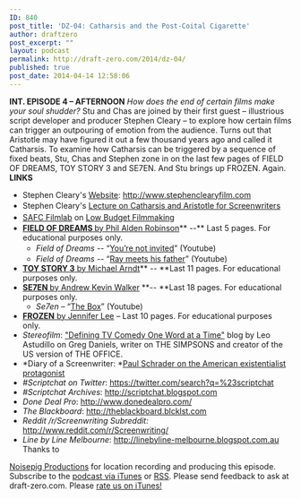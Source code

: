 ```yaml
---
ID: 840
post_title: 'DZ-04: Catharsis and the Post-Coital Cigarette'
author: draftzero
post_excerpt: ""
layout: podcast
permalink: http://draft-zero.com/2014/dz-04/
published: true
post_date: 2014-04-14 12:58:06
---
```

**INT. EPISODE 4 – AFTERNOON** *How does the end of certain films make your soul shudder?* Stu and Chas are joined by their first guest – illustrious script developer and producer Stephen Cleary – to explore how certain films can trigger an outpouring of emotion from the audience. Turns out that Aristotle may have figured it out a few thousand years ago and called it Catharsis. To examine how Catharsis can be triggered by a sequence of fixed beats, Stu, Chas and Stephen zone in on the last few pages of FIELD OF DREAMS, TOY STORY 3 and SE7EN. And Stu brings up FROZEN. Again. **LINKS** 
*   Stephen Cleary's <a href="http://www.stephenclearyfilm.com" target="_blank" rel="noopener">Website</a>: <a href="http://www.stephenclearyfilm.com" target="_blank" rel="noopener">http://www.stephenclearyfilm.com</a>
*   <span style="line-height: 1.5em;">Stephen Cleary's </span><a style="line-height: 1.5em;" href="http://blog.vca.unimelb.edu.au/2012/05/21/free-podcast-aristotelian-wisdom-for-modern-scriptwriters/" target="_blank" rel="noopener">Lecture on Catharsis and Aristotle for Screenwriters</a>
*   <a style="line-height: 1.5em;" href="http://www.safilmlab.com.au/lab/" target="_blank" rel="noopener">SAFC Filmlab</a><span style="line-height: 1.5em;"> on </span><a style="line-height: 1.5em;" href="http://www.safilmlab.com.au/lodown/section/lowschool" target="_blank" rel="noopener">Low Budget Filmmaking</a>
*   <a href="http://traffic.libsyn.com/draftzero/FIELD-OF-DREAMS_PhilAldenRobinson-CatharsisPages.pdf" target="_blank" rel="noopener"><b>FIELD OF DREAMS </b>by Phil Alden Robinson</a>** --** Last 5 pages. For educational purposes only. 
    *   <i style="line-height: 1.5em;">Field of Dreams --</i><span style="line-height: 1.5em;"> “</span><a style="line-height: 1.5em;" href="https://www.youtube.com/watch?v=29nIXG5KJYw" target="_blank" rel="noopener">You’re not invited</a><span style="line-height: 1.5em;">” (Youtube)</span>
    *   *Field of Dreams --* “<a href="https://www.youtube.com/watch?v=cz1TJ4r7bOU" target="_blank" rel="noopener">Ray meets his father</a>” (Youtube)
*   <a href="http://traffic.libsyn.com/draftzero/TOY-STORY-3_MichaelArndt-CatharsisPages.pdf" target="_blank" rel="noopener"><b>TOY STORY 3</b> by Michael Arndt</a>** -- **Last 11 pages. For educational purposes only.
*   <a href="http://traffic.libsyn.com/draftzero/SEVEN_AndrewKevinWalker-CatharsisPages.pdf" target="_blank" rel="noopener"><b>SE7EN </b>by Andrew Kevin Walker</a> **-- **Last 18 pages. For educational purposes only. 
    *   *Se7en* – “<a href="https://www.youtube.com/watch?v=1giVzxyoclE" target="_blank" rel="noopener">The Box</a>” (Youtube)
*   **<a href="http://traffic.libsyn.com/draftzero/FROZEN_JenniferLee-CatharsisPages.pdf" target="_blank" rel="noopener">FROZEN</a>**<a href="http://traffic.libsyn.com/draftzero/FROZEN_JenniferLee-CatharsisPages.pdf" target="_blank" rel="noopener"> by Jennifer Lee</a> – Last 10 pages. For educational purposes only.
*   *Stereofilm*: <a href="http://stereofilm.wordpress.com/2014/03/20/greg-daniels-defining-tv-comedy-one-word-at-a-time" target="_blank" rel="noopener">"Defining TV Comedy One Word at a Time"</a> blog by Leo Astudillo on Greg Daniels, writer on THE SIMPSONS and creator of the US version of THE OFFICE.
*   *Diary of a Screenwriter: *<a href="http://diaryofascreenwriter.blogspot.com.au/2012/04/paul-schrader-steps-to-writing-script.html" target="_blank" rel="noopener">Paul Schrader on the American existentialist protagonist</a><a href="http://diaryofascreenwriter.blogspot.com.au/2012/04/paul-schrader-steps-to-writing-script.html" target="_blank" rel="noopener"> </a>
*   *#Scriptchat on Twitter*: <a href="https://twitter.com/search?q=%23scriptchat" target="_blank" rel="noopener">https://twitter.com/search?q=%23scriptchat</a>
*   *#Scriptchat Archives*: <a href="http://scriptchat.blogspot.com.au" target="_blank" rel="noopener">http://scriptchat.blogspot.com</a>
*   *Done Deal Pro*: <a href="http://www.donedealpro.com/default.aspx" target="_blank" rel="noopener">http://www.donedealpro.com/</a>
*   *The Blackboard*: <a href="http://theblackboard.blcklst.com" target="_blank" rel="noopener">http://theblackboard.blcklst.com</a>
*   *Reddit /r/Screenwriting Subreddit:* <a href="http://www.reddit.com/r/Screenwriting/" target="_blank" rel="noopener">http://www.reddit.com/r/Screenwriting/</a>
*   *Line by Line Melbourne*: <a href="http://linebyline-melbourne.blogspot.com.au" target="_blank" rel="noopener">http://linebyline-melbourne.blogspot.com.au</a> Thanks to 

[Noisepig Productions][1] for location recording and producing this episode. Subscribe to the [podcast via iTunes][2] or [RSS][3]. Please send feedback to ask at draft-zero.com. Please [rate us on iTunes!][2]

 [1]: http://noisepig.com
 [2]: https://itunes.apple.com/au/podcast/draft-zero-screenwriting-podcast/id847126598?mt=2&ls=1
 [3]: http://draftzero.libsyn.com/rss